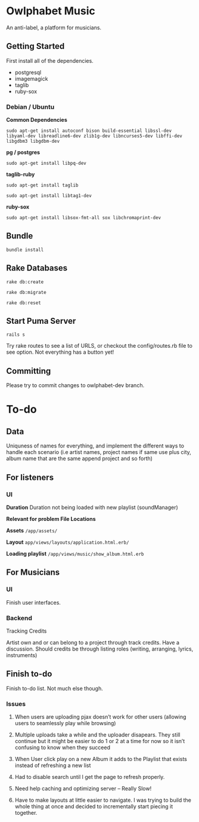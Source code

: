 # Owlphabet Music
An anti-label, a platform for musicians.

## Getting Started
First install all of the dependencies.


* postgresql
* imagemagick
* taglib
* ruby-sox
 

### Debian / Ubuntu

**Common Dependencies**

`sudo apt-get install autoconf bison build-essential libssl-dev libyaml-dev libreadline6-dev zlib1g-dev libncurses5-dev libffi-dev libgdbm3 libgdbm-dev`

**pg / postgres**

`sudo apt-get install libpq-dev`

**taglib-ruby**

`sudo apt-get install taglib`

`sudo apt-get install libtag1-dev`

**ruby-sox**

`sudo apt-get install libsox-fmt-all sox libchromaprint-dev`

## Bundle 
`bundle install`

## Rake Databases 
`rake db:create`

`rake db:migrate`

`rake db:reset`

## Start Puma Server
`rails s`

Try rake routes to see a list of URLS, or checkout the config/routes.rb file to see option. Not everything has a button yet!

## Committing
Please try to commit changes to owlphabet-dev branch.

# To-do

## Data
Uniquness of names for everything, and implement the different ways to handle each scenario (i.e artist names, project names if same use plus city, album name that are the same append project and so forth) 

## For listeners

### UI

**Duration**
Duration not being loaded with new playlist (soundManager) 

**Relevant for problem File Locations**

**Assets**
`/app/assets/`

**Layout**
`app/views/layouts/application.html.erb/`

**Loading playlist**
`/app/views/music/show_album.html.erb`


## For Musicians

### UI

Finish user interfaces.

### Backend

Tracking Credits

Artist own and or can belong to a project through track credits. Have a discussion. Should credits be through listing roles (writing, arranging, lyrics, instruments)

## Finish to-do
Finish to-do list. Not much else though. 

### Issues
1. When users are uploading pjax doesn’t work for other users (allowing users to seamlessly play while browsing)

2. Multiple uploads take a while and the uploader disapears. They still continue but it might be easier to  do 1 or 2 at a time for now so it isn’t confusing to know when they succeed

3. When User click play on a new Album it adds to the Playlist that exists instead of refreshing a new list

4. Had to disable search until I get the page to refresh properly.

5. Need help caching and optimizing server – Really Slow!

7. Have to make layouts at little easier to navigate. I was trying to build the whole thing at once and decided to incrementally start piecing it together.